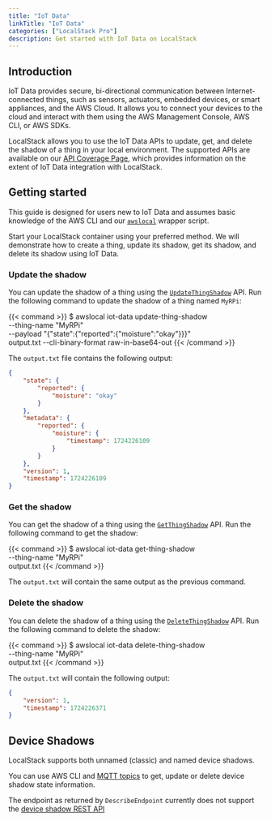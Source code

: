 ```yaml
---
title: "IoT Data"
linkTitle: "IoT Data"
categories: ["LocalStack Pro"]
description: Get started with IoT Data on LocalStack
---
```


## Introduction

IoT Data provides secure, bi-directional communication between Internet-connected things, such as sensors, actuators, embedded devices, or smart appliances, and the AWS Cloud.
It allows you to connect your devices to the cloud and interact with them using the AWS Management Console, AWS CLI, or AWS SDKs.

LocalStack allows you to use the IoT Data APIs to update, get, and delete the shadow of a thing in your local environment.
The supported APIs are available on our [API Coverage Page](https://docs.localstack.cloud/references/coverage/coverage_iot-data/), which provides information on the extent of IoT Data integration with LocalStack.

## Getting started

This guide is designed for users new to IoT Data and assumes basic knowledge of the AWS CLI and our [`awslocal`](https://github.com/localstack/awscli-local) wrapper script.

Start your LocalStack container using your preferred method.
We will demonstrate how to create a thing, update its shadow, get its shadow, and delete its shadow using IoT Data.

### Update the shadow

You can update the shadow of a thing using the [`UpdateThingShadow`](https://docs.aws.amazon.com/iot/latest/apireference/API_UpdateThingShadow.html) API.
Run the following command to update the shadow of a thing named `MyRPi`:

{{< command >}}
$ awslocal iot-data update-thing-shadow \
    --thing-name "MyRPi" \
    --payload "{\"state\":{\"reported\":{\"moisture\":\"okay\"}}}" \
    output.txt --cli-binary-format raw-in-base64-out
{{< /command >}}

The `output.txt` file contains the following output:

```json
{
    "state": {
        "reported": {
            "moisture": "okay"
        }
    },
    "metadata": {
        "reported": {
            "moisture": {
                "timestamp": 1724226109
            }
        }
    },
    "version": 1,
    "timestamp": 1724226109
}
```

### Get the shadow

You can get the shadow of a thing using the [`GetThingShadow`](https://docs.aws.amazon.com/iot/latest/apireference/API_GetThingShadow.html) API.
Run the following command to get the shadow:

{{< command >}}
$ awslocal iot-data get-thing-shadow \
    --thing-name "MyRPi" \
    output.txt
{{< /command >}}

The `output.txt` will contain the same output as the previous command.

### Delete the shadow

You can delete the shadow of a thing using the [`DeleteThingShadow`](https://docs.aws.amazon.com/iot/latest/apireference/API_DeleteThingShadow.html) API.
Run the following command to delete the shadow:

{{< command >}}
$ awslocal iot-data delete-thing-shadow \
    --thing-name "MyRPi" \
    output.txt
{{< /command >}}

The `output.txt` will contain the following output:

```json
{
    "version": 1,
    "timestamp": 1724226371
}
```

## Device Shadows

LocalStack supports both unnamed (classic) and named device shadows.

You can use AWS CLI and [MQTT topics](https://docs.aws.amazon.com/iot/latest/developerguide/device-shadow-mqtt.html) to get, update or delete device shadow state information.

The endpoint as returned by `DescribeEndpoint` currently does not support the [device shadow REST API](https://docs.aws.amazon.com/iot/latest/developerguide/device-shadow-rest-api.html#API_GetThingShadow)
